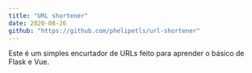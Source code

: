 ```yaml
---
title: "URL shortener"
date: 2020-08-26
github: "https://github.com/phelipetls/url-shortener"
---
```


Este é um simples encurtador de URLs feito para aprender o básico de Flask e
Vue.
